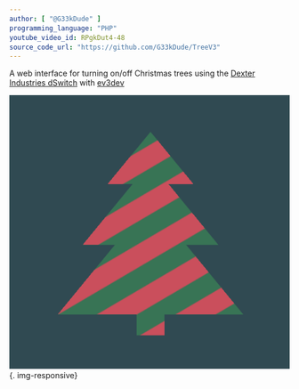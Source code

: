 ```yaml
---
author: [ "@G33kDude" ]
programming_language: "PHP"
youtube_video_id: RPgkDut4-48
source_code_url: "https://github.com/G33kDude/TreeV3"
---
```


A web interface for turning on/off Christmas trees using the [Dexter Industries dSwitch](http://www.dexterindustries.com/site/?product=dswitch-lego-mindstorms-nxt) with [ev3dev](http://www.ev3dev.org/)

![Tree Toggling Interface](/images/projects/2014-11-30-TreeV3/TreeOn.png){. img-responsive}